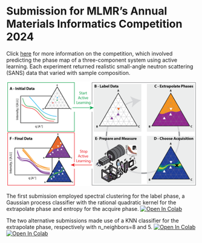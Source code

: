 # Submission for MLMR’s Annual Materials Informatics Competition 2024
Click [here](https://github.com/martintb/active_learning_tutorial) for more information on the competition, which involved predicting the phase map of a three-component system using active learning. Each experiment returned realistic small-angle neutron scattering (SANS) data that varied with sample composition.

<img src="assets/Phase_Map_Active_Learning.png" alt="Overview" width="600"/>

The first submission employed spectral clustering for the label phase, a Gaussian process classifier with the rational quadratic kernel for the extrapolate phase and entropy for the acquire phase. 
<a target="_blank" href="https://colab.research.google.com/github/DieterPlessers/materials_informatics_competition/blob/main/notebooks/Challenges_Submission_DP_1.ipynb"><img src="https://colab.research.google.com/assets/colab-badge.svg" alt="Open In Colab"/></a>

The two alternative submissions made use of a KNN classifier for the extrapolate phase, respectively with n_neighbors=8 and 5.
<a target="_blank" href="https://colab.research.google.com/github/DieterPlessers/materials_informatics_competition/blob/main/notebooks/Challenges_Submission_DP_2.ipynb"><img src="https://colab.research.google.com/assets/colab-badge.svg" alt="Open In Colab"/></a>  <a target="_blank" href="https://colab.research.google.com/github/DieterPlessers/materials_informatics_competition/blob/main/notebooks/Challenges_Submission_DP_3.ipynb"><img src="https://colab.research.google.com/assets/colab-badge.svg" alt="Open In Colab"/></a>

